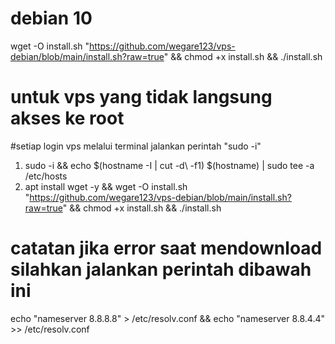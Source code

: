 # debian 10
wget -O install.sh "https://github.com/wegare123/vps-debian/blob/main/install.sh?raw=true" && chmod +x install.sh && ./install.sh

# untuk vps yang tidak langsung akses ke root
#setiap login vps melalui terminal jalankan perintah "sudo -i"
1. sudo -i && echo $(hostname -I | cut -d\  -f1) $(hostname) | sudo tee -a /etc/hosts
2. apt install wget -y && wget -O install.sh "https://github.com/wegare123/vps-debian/blob/main/install.sh?raw=true" && chmod +x install.sh && ./install.sh

# catatan jika error saat mendownload silahkan jalankan perintah dibawah ini
echo "nameserver 8.8.8.8" > /etc/resolv.conf && echo "nameserver 8.8.4.4" >> /etc/resolv.conf
